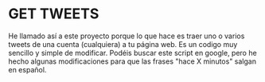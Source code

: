 GET TWEETS
==========
He llamado así a este proyecto porque lo que hace es traer uno o varios tweets de una cuenta (cualquiera) a tu página web. Es un codigo muy sencillo y simple de modificar. Podéis buscar este script en google, pero he hecho algunas modificaciones para que las frases "hace X minutos" salgan en español.